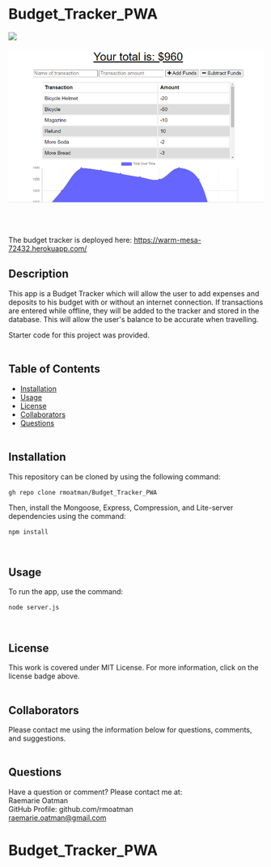# Budget_Tracker_PWA

[<img src="https://img.shields.io/badge/license-MIT-brightgreen?link=https://opensource.org/licenses/MIT">](https://opensource.org/licenses/MIT)

<img src="screenshot.PNG " alt="Screenshot of Budget Tracker">

<br><br>

The budget tracker is deployed here:  https://warm-mesa-72432.herokuapp.com/

## Description

This app is a Budget Tracker which will allow the user to add expenses and deposits to his budget with or without an internet connection.  If transactions are entered while offline, they will be added to the tracker and stored in the database.  This will allow the user's balance to be accurate when travelling.

Starter code for this project was provided.
<br><br>

## Table of Contents

- [Installation](#installation)
- [Usage](#usage)
- [License](#license)
- [Collaborators](#collaborators)
- [Questions](#questions)
<br><br>

## Installation

This repository can be cloned by using the following command:
~~~
gh repo clone rmoatman/Budget_Tracker_PWA
~~~

Then, install the Mongoose, Express, Compression, and Lite-server dependencies using the command:
~~~
npm install
~~~
<br>

## Usage

To run the app, use the command:
~~~
node server.js
~~~
<br>

## License

This work is covered under MIT License.  For more information, click on the license badge above.
<br><br>

## Collaborators

Please contact me using the information below for questions, comments, and suggestions.
<br><br>

## Questions

Have a question or comment?  Please contact me at:<br>
Raemarie Oatman<br>
GitHub Profile: github.com/rmoatman<br>
raemarie.oatman@gmail.com<br>
# Budget_Tracker_PWA

